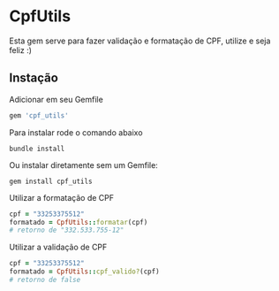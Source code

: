 # CpfUtils

Esta gem serve para fazer validação e formatação de CPF, utilize e seja feliz :)

## Instação

Adicionar em seu Gemfile

```ruby
gem 'cpf_utils'
```

Para instalar rode o comando abaixo
```shell
bundle install
```

Ou instalar diretamente sem um Gemfile:
```shell
gem install cpf_utils
```

Utilizar a formatação de CPF
```ruby
cpf = "33253375512"
formatado = CpfUtils::formatar(cpf)
# retorno de "332.533.755-12"
```

Utilizar a validação de CPF
```ruby
cpf = "33253375512"
formatado = CpfUtils::cpf_valido?(cpf)
# retorno de false
```